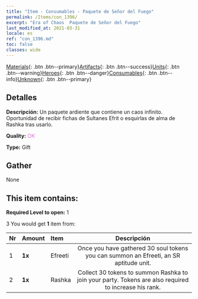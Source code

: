 ```yaml
---
title: "Item - Consumables - Paquete de Señor del Fuego"
permalink: /Items/con_1396/
excerpt: "Era of Chaos  Paquete de Señor del Fuego"
last_modified_at: 2021-03-31
locale: es
ref: "con_1396.md"
toc: false
classes: wide
---
```

 [Materials](/es/Items/){: .btn .btn--primary}[Artifacts](/es/Items/Artifacts/){: .btn .btn--success}[Units](/es/Items/Units/){: .btn .btn--warning}[Heroes](/es/Items/Heroes/){: .btn .btn--danger}[Consumables](/es/Items/Consumables/){: .btn .btn--info}[Unknown](/es/Items/Unknown/){: .btn .btn--primary}

## Detalles
 **Descripción:** Un paquete ardiente que contiene un caos infinito. Oportunidad de recibir fichas de Sultanes Efrit o esquirlas de alma de Rashka tras usarlo.

 **Quality:** <span style="color: #DA70D6">OK</span>

 **Type:** Gift

## Gather

  None

## This item contains:

 **Required Level to open:** 1

 3 You would get **1** item  from:

  | Nr | Amount |     Item    | Descripción |
  |:---|:-------|:------------|:-----------:|
  | 1 |  **1x** | Efreeti | Once you have gathered 30 soul tokens you can summon an Efreeti, an SR aptitude unit.  | 
  | 2 |  **1x** | Rashka | Collect 30 tokens to summon Rashka to join your party. Tokens are also required to increase his rank.  | 
